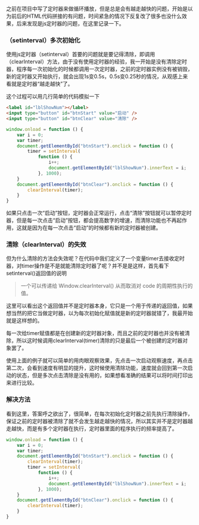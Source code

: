 之前在项目中写了定时器来做循环播放，但是总是会有越走越快的问题，开始是以为前后的HTML代码拼接的有问题，时间紧急的情况下反复改了很多也没什么效果，后来发现是js定时器的问题，在这里记录一下。

### （setinterval）多次初始化

使用js定时器（setinterval）首要的问题就是要记得清除，即调用（clearInterval）方法，由于没有使用定时器的经验，我一开始是没有清除定时器，程序每一次初始化的时候都调用一次定时器，之前的定时器实例没有被销毁，新的定时器又开始执行，就会出现1s变0.5s，0.5s变0.25秒的情况，从观感上来看就是定时器“越走越快”了。


这个过程可以用几行简单的代码模拟一下

``` HTML
<label id="lblShowNum"></label>
<input type="button" id="btnStart" value="启动" />
<input type="button" id="btnClear" value="清除" />
```

```JavaScript
window.onload = function () {
    var i = 0;
    var timer;
    document.getElementById("btnStart").onclick = function () {        
        timer = setInterval(
            function () {
                i++;
                document.getElementById("lblShowNum").innerText = i;
            }, 1000);
    }
    document.getElementById("btnClear").onclick = function () {
        clearInterval(timer);
    }
}
```

如果只点击一次“启动”按钮，定时器会正常运行，点击“清除”按钮就可以暂停定时器，但是每一次点击“启动”按钮，都会提高数字的增速，而清除功能也不再起作用，这就是因为在每一次点击“启动”的时候都有新的定时器被创建。

### 清除（clearInterval）的失效

但为什么清除的方法会失效呢？在代码中我们定义了一个变量timer去接收定时器，对timer操作是不是就能清除定时器了呢？并不是是这样，首先看下setinterval()返回值的说明

>一个可以传递给 Window.clearInterval() 从而取消对 code 的周期性执行的值。

这里可以看出这个返回值并不是定时器本身，它只是一个用于传递的返回值，如果想当然的把它当做定时器，以为每次初始化赋值就是新的定时器就错了，我最开始就是这样想的。

每一次给timer赋值都是在创建新的定时器对象，而且之前的定时器也并没有被清除，所以这时候调用clearInterval(timer)清除的只是最后一个被创建的定时器对象罢了。

使用上面的例子就可以简单的用肉眼观察效果，先点击一次启动观察速度，再点击第二次，会看到速度有明显的提升，这时候使用清除功能，速度就会回到第一次启动的状态，但是多次点击清除是没有用的，如果想看准确的结果可以将时间打印出来进行比较。

### 解决方法

看到这里，答案呼之欲出了，很简单，在每次初始化定时器之前先执行清除操作，保证之前的定时器被清除了就不会发生越走越快的情况，所以其实并不是定时器越走越快，而是有多个定时器在执行，定时器里面的程序执行的频率提高了。

```JavaScript
window.onload = function () {
    var i = 0;
    var timer;
    document.getElementById("btnStart").onclick = function () {       
        clearInterval(timer);
        timer = setInterval(
            function () {
                i++;
                document.getElementById("lblShowNum").innerText = i;
            }, 1000);
    }
    document.getElementById("btnClear").onclick = function () {
        clearInterval(timer);
    }
}
```
